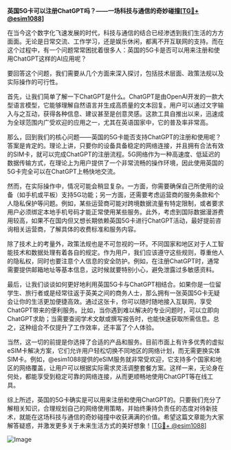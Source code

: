 **英国5G卡可以注册ChatGPT吗？——一场科技与通信的奇妙碰撞[[TG💪+ @esim1088](https://t.me/s/esim1088)]**

在当今这个数字化飞速发展的时代，科技与通信的结合已经渗透到我们生活的方方面面。无论是日常交流、工作学习，还是娱乐休闲，都离不开互联网的支持。而在这个过程中，有一个问题常常困扰着很多人：英国的5G卡是否可以用来注册和使用ChatGPT这样的AI应用呢？

要回答这个问题，我们需要从几个方面来深入探讨，包括技术层面、政策法规以及实际操作的可行性。

首先，让我们简单了解一下ChatGPT是什么。ChatGPT是由OpenAI开发的一款大型语言模型，它能够理解自然语言并生成高质量的文本回复。用户可以通过文字输入与之互动，获得各种信息、建议甚至是创意灵感。这款工具自推出以来，迅速成为全球范围内广受欢迎的应用之一，尤其在英语国家中，它的普及率非常高。

那么，回到我们的核心问题——英国的5G卡能否支持ChatGPT的注册和使用呢？答案是肯定的。理论上讲，只要你的设备具备稳定的网络连接，并且拥有合法有效的SIM卡，就可以完成ChatGPT的注册流程。5G网络作为一种高速度、低延迟的数据传输方式，在理论上为用户提供了一个非常流畅的操作环境，因此使用英国的5G卡完全可以在ChatGPT上畅快地交流。

然而，在实际操作中，情况可能会稍显复杂。一方面，你需要确保自己所使用的设备（如手机或平板）支持5G功能；另一方面，还需要考虑运营商的服务条款和个人隐私保护等问题。例如，某些运营商可能对跨境数据流量有特定限制，或者要求用户必须绑定本地手机号码才能正常使用某些服务。此外，考虑到国际数据漫游费用较高，如果不在国内但又想长期依赖英国5G卡进行ChatGPT活动，最好提前咨询相关运营商，了解具体的收费标准和服务内容。

除了技术上的考量外，政策法规也是不可忽视的一环。不同国家和地区对于人工智能技术和数据处理有着各自的规定。作为用户，我们应该遵守这些规则，尊重他人的隐私权，同时也要注意个人信息的安全防护。例如，在注册ChatGPT时，通常需要提供邮箱地址等基本信息，这时候就要特别小心，避免泄露过多敏感资料。

最后，让我们谈谈如何更好地利用英国5G卡与ChatGPT相结合。如果你是一位留学生、旅行者或是经常往返于英美之间的商务人士，那么拥有一张英国5G卡无疑会让你的生活更加便捷高效。通过这张卡，你可以随时随地接入互联网，享受ChatGPT带来的便利服务。比如，当你遇到难以解决的专业问题时，可以立即向ChatGPT求助；当需要查阅学术文献或撰写报告时，也能快速获取所需信息。总之，这种组合不仅提升了工作效率，还丰富了个人体验。

当然，这一切的前提是你选择了合适的产品和服务。目前市面上有许多优秀的虚拟eSIM卡解决方案，它们允许用户轻松切换不同地区的网络计划，而无需更换实体SIM卡。例如，@esim1088提供的eSIM服务就非常受欢迎，它支持多个国家和地区的网络覆盖，让用户可以根据实际需求灵活调整套餐方案。这样一来，无论身在何处，都能享受到稳定可靠的网络连接，从而更顺畅地使用ChatGPT等在线工具。

综上所述，英国的5G卡确实是可以用来注册和使用ChatGPT的。只要我们充分了解相关知识，合理规划自己的网络使用策略，并始终秉持负责任的态度对待新技术，就能在这场科技与通信的奇妙碰撞中收获满满的价值。希望这篇文章能为大家解答疑惑，并激发更多关于未来生活方式的美好想象！[[TG💪+ @esim1088](https://t.me/s/esim1088)] 

![Image](https://i.postimg.cc/4NQfJmqS/Snipaste-2025-05-13-00-14-12.png)